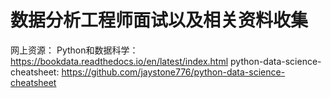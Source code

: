 # 数据分析工程师面试以及相关资料收集


网上资源：
Python和数据科学： https://bookdata.readthedocs.io/en/latest/index.html
python-data-science-cheatsheet: https://github.com/jaystone776/python-data-science-cheatsheet
